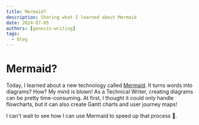 ```yaml
---
title: Mermaid?
description: Sharing what I learned about Mermaid
date: 2024-07-05
authors: [genesis-writing]
tags:
  - blog
---
```


# Mermaid?

Today, I learned about a new technology called <u>[Mermaid](https://mermaid.js.org/intro/)</u>. It turns words into diagrams? How? My mind is blown! As a Technical Writer, creating diagrams can be pretty time-consuming. At first, I thought it could only handle flowcharts, but it can also create Gantt charts and user journey maps!

I can't wait to see how I can use Mermaid to speed up that process :exploding_head:.
